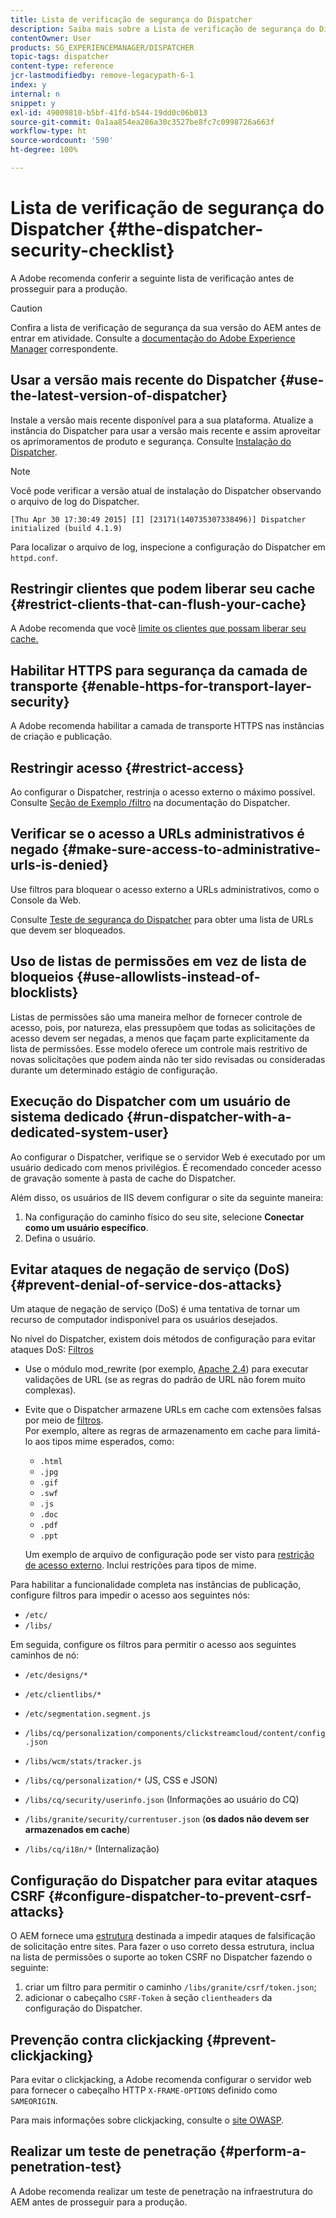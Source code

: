 ```yaml
---
title: Lista de verificação de segurança do Dispatcher
description: Saiba mais sobre a Lista de verificação de segurança do Dispatcher que deve ser concluída antes de iniciar a produção.
contentOwner: User
products: SG_EXPERIENCEMANAGER/DISPATCHER
topic-tags: dispatcher
content-type: reference
jcr-lastmodifiedby: remove-legacypath-6-1
index: y
internal: n
snippet: y
exl-id: 49009810-b5bf-41fd-b544-19dd0c06b013
source-git-commit: 0a1aa854ea286a30c3527be8fc7c0998726a663f
workflow-type: ht
source-wordcount: '590'
ht-degree: 100%

---
```


# Lista de verificação de segurança do Dispatcher {#the-dispatcher-security-checklist}

<!-- 

Comment Type: remark
Last Modified By: unknown unknown (ims-author-00AF43764F54BE740A490D44@AdobeID)
Last Modified Date: 2015-06-05T05:14:35.365-0400

<p>Food for thought listed on <a href="https://jira.corp.adobe.com/browse/DOC-5649">DOC-5649</a>. To be considered while proof-reading.</p> 
<p> </p>

 -->

A Adobe recomenda conferir a seguinte lista de verificação antes de prosseguir para a produção.

>[!CAUTION]
>
>Confira a lista de verificação de segurança da sua versão do AEM antes de entrar em atividade. Consulte a [documentação do Adobe Experience Manager](https://experienceleague.adobe.com/pt-br/docs/experience-manager-65/content/security/security-checklist) correspondente.

## Usar a versão mais recente do Dispatcher {#use-the-latest-version-of-dispatcher}

Instale a versão mais recente disponível para a sua plataforma. Atualize a instância do Dispatcher para usar a versão mais recente e assim aproveitar os aprimoramentos de produto e segurança. Consulte [Instalação do Dispatcher](dispatcher-install.md).

>[!NOTE]
>
>Você pode verificar a versão atual de instalação do Dispatcher observando o arquivo de log do Dispatcher.
>
>`[Thu Apr 30 17:30:49 2015] [I] [23171(140735307338496)] Dispatcher initialized (build 4.1.9)`
>
>Para localizar o arquivo de log, inspecione a configuração do Dispatcher em `httpd.conf`.

## Restringir clientes que podem liberar seu cache {#restrict-clients-that-can-flush-your-cache}

A Adobe recomenda que você [limite os clientes que possam liberar seu cache.](dispatcher-configuration.md#limiting-the-clients-that-can-flush-the-cache)

## Habilitar HTTPS para segurança da camada de transporte {#enable-https-for-transport-layer-security}

A Adobe recomenda habilitar a camada de transporte HTTPS nas instâncias de criação e publicação.

<!-- 

Comment Type: remark
Last Modified By: unknown unknown (ims-author-00AF43764F54BE740A490D44@AdobeID)
Last Modified Date: 2015-06-26T04:41:28.841-0400

<p>Recommended to have SSL termination, front end SSL.</p> 
<p>Question is do we want to have SSL communication between dispatcher and AEM instances (publish and/or author).</p> 
<p>We might want to have two items:</p> 
<ul> 
 <li>MUST HTTPS clients -&gt; dispatcher / load balancer</li> 
 <li>NICE load balancer -&gt; dispatcher<br /> </li> 
 <li>NICE dispatcher -&gt; instances if sensitive information such as credit cards / or infrastructure requirements such as DMZ</li> 
</ul>

 -->

## Restringir acesso {#restrict-access}

Ao configurar o Dispatcher, restrinja o acesso externo o máximo possível. Consulte [Seção de Exemplo /filtro](dispatcher-configuration.md#main-pars_184_1_title) na documentação do Dispatcher.

## Verificar se o acesso a URLs administrativos é negado {#make-sure-access-to-administrative-urls-is-denied}

Use filtros para bloquear o acesso externo a URLs administrativos, como o Console da Web.

Consulte [Teste de segurança do Dispatcher](dispatcher-configuration.md#testing-dispatcher-security) para obter uma lista de URLs que devem ser bloqueados.

## Uso de listas de permissões em vez de lista de bloqueios {#use-allowlists-instead-of-blocklists}

Listas de permissões são uma maneira melhor de fornecer controle de acesso, pois, por natureza, elas pressupõem que todas as solicitações de acesso devem ser negadas, a menos que façam parte explicitamente da lista de permissões. Esse modelo oferece um controle mais restritivo de novas solicitações que podem ainda não ter sido revisadas ou consideradas durante um determinado estágio de configuração.

## Execução do Dispatcher com um usuário de sistema dedicado {#run-dispatcher-with-a-dedicated-system-user}

Ao configurar o Dispatcher, verifique se o servidor Web é executado por um usuário dedicado com menos privilégios. É recomendado conceder acesso de gravação somente à pasta de cache do Dispatcher.

Além disso, os usuários de IIS devem configurar o site da seguinte maneira:

1. Na configuração do caminho físico do seu site, selecione **Conectar como um usuário específico**.
1. Defina o usuário.

## Evitar ataques de negação de serviço (DoS) {#prevent-denial-of-service-dos-attacks}

Um ataque de negação de serviço (DoS) é uma tentativa de tornar um recurso de computador indisponível para os usuários desejados.

No nível do Dispatcher, existem dois métodos de configuração para evitar ataques DoS: [Filtros](https://experienceleague.adobe.com/pt-br/docs#/filter)

* Use o módulo mod_rewrite (por exemplo, [Apache 2.4](https://httpd.apache.org/docs/2.4/mod/mod_rewrite.html)) para executar validações de URL (se as regras do padrão de URL não forem muito complexas).

* Evite que o Dispatcher armazene URLs em cache com extensões falsas por meio de [filtros](dispatcher-configuration.md#configuring-access-to-content-filter).\
  Por exemplo, altere as regras de armazenamento em cache para limitá-lo aos tipos mime esperados, como:

   * `.html`
   * `.jpg`
   * `.gif`
   * `.swf`
   * `.js`
   * `.doc`
   * `.pdf`
   * `.ppt`

  Um exemplo de arquivo de configuração pode ser visto para [restrição de acesso externo](#restrict-access). Inclui restrições para tipos de mime.

Para habilitar a funcionalidade completa nas instâncias de publicação, configure filtros para impedir o acesso aos seguintes nós:

* `/etc/`
* `/libs/`

Em seguida, configure os filtros para permitir o acesso aos seguintes caminhos de nó:

* `/etc/designs/*`
* `/etc/clientlibs/*`
* `/etc/segmentation.segment.js`
* `/libs/cq/personalization/components/clickstreamcloud/content/config.json`
* `/libs/wcm/stats/tracker.js`
* `/libs/cq/personalization/*` (JS, CSS e JSON)
* `/libs/cq/security/userinfo.json` (Informações ao usuário do CQ)
* `/libs/granite/security/currentuser.json` (**os dados não devem ser armazenados em cache**)

* `/libs/cq/i18n/*` (Internalização)

<!-- 

Comment Type: remark
Last Modified By: unknown unknown (ims-author-00AF43764F54BE740A490D44@AdobeID)
Last Modified Date: 2015-06-26T04:38:17.016-0400

<p>We need to highlight whether a path applies to all versions or specific ones.<br /> </p>

 -->

## Configuração do Dispatcher para evitar ataques CSRF {#configure-dispatcher-to-prevent-csrf-attacks}

O AEM fornece uma [estrutura](https://experienceleague.adobe.com/pt-br/docs/experience-manager-release-information/aem-release-updates/previous-updates/aem-previous-versions#verification-steps) destinada a impedir ataques de falsificação de solicitação entre sites. Para fazer o uso correto dessa estrutura, inclua na lista de permissões o suporte ao token CSRF no Dispatcher fazendo o seguinte:

1. criar um filtro para permitir o caminho `/libs/granite/csrf/token.json`;
1. adicionar o cabeçalho `CSRF-Token` à seção `clientheaders` da configuração do Dispatcher.

## Prevenção contra clickjacking {#prevent-clickjacking}

Para evitar o clickjacking, a Adobe recomenda configurar o servidor web para fornecer o cabeçalho HTTP `X-FRAME-OPTIONS` definido como `SAMEORIGIN`.

Para mais informações sobre clickjacking, consulte o [site OWASP](https://owasp.org/www-community/attacks/Clickjacking).

## Realizar um teste de penetração {#perform-a-penetration-test}

A Adobe recomenda realizar um teste de penetração na infraestrutura do AEM antes de prosseguir para a produção.

